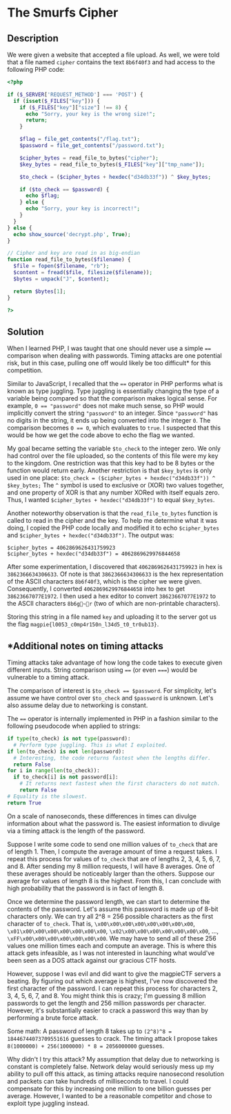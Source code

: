 # The Smurfs Cipher

## Description

We were given a website that accepted a file upload.
As well, we were told that a file named `cipher` contains the text `8b6f40f3` and had access to the following PHP code:

```php
<?php

if ($_SERVER['REQUEST_METHOD'] === 'POST') {
  if (isset($_FILES["key"])) {
    if ($_FILES["key"]["size"] !== 8) {
      echo "Sorry, your key is the wrong size!";
      return;
    }

    $flag = file_get_contents("/flag.txt");
    $password = file_get_contents("/password.txt");

    $cipher_bytes = read_file_to_bytes("cipher");
    $key_bytes = read_file_to_bytes($_FILES["key"]["tmp_name"]);

    $to_check = ($cipher_bytes + hexdec("d34db33f")) ^ $key_bytes;

    if ($to_check == $password) {
      echo $flag;
    } else {
      echo "Sorry, your key is incorrect!";
    }
  }
} else {
  echo show_source('decrypt.php', True);
}

// Cipher and key are read in as big-endian
function read_file_to_bytes($filename) {
  $file = fopen($filename, "rb");
  $content = fread($file, filesize($filename));
  $bytes = unpack("J", $content);

  return $bytes[1];
}

?>
```

## Solution

When I learned PHP, I was taught that one should never use a simple `==` comparison when dealing with passwords.
Timing attacks are one potential risk, but in this case, pulling one off would likely be too difficult\* for this competition.

Similar to JavaScript, I recalled that the `==` operator in PHP performs what is known as type juggling.
Type juggling is essentially changing the type of a variable being compared so that the comparison makes logical sense.
For example, `0 == "password"` does not make much sense, so PHP would implicitly convert the string `"password"` to an integer.
Since `"password"` has no digits in the string, it ends up being converted into the integer `0`.
The comparison becomes `0 == 0`, which evaluates to `true`.
I suspected that this would be how we get the code above to echo the flag we wanted.

My goal became setting the variable `$to_check` to the integer zero.
We only had control over the file uploaded, so the contents of this file were my key to the kingdom.
One restriction was that this key had to be 8 bytes or the function would return early.
Another restriction is that `$key_bytes` is only used in one place: `$to_check = ($cipher_bytes + hexdec("d34db33f")) ^ $key_bytes;`
The `^` symbol is used to exclusive or (XOR) two values together, and one property of XOR is that any number XORed with itself equals zero.
Thus, I wanted `$cipher_bytes + hexdec("d34db33f")` to equal `$key_bytes`.

Another noteworthy observation is that the `read_file_to_bytes` function is called to read in the cipher and the key.
To help me determine what it was doing, I copied the PHP code locally and modified it to echo `$cipher_bytes` and `$cipher_bytes + hexdec("d34db33f")`.
The output was:

```
$cipher_bytes = 4062869626431759923
$cipher_bytes + hexdec("d34db33f") = 4062869629976844658
```

After some experimentation, I discovered that `4062869626431759923` in hex is `3862366634306633`.
Of note is that `3862366634306633` is the hex representation of the ASCII characters `8b6f40f3`, which is the cipher we were given.
Consequently, I converted `4062869629976844658` into hex to get `38623667077E1972`.
I then used a hex editor to convert `38623667077E1972` to the ASCII characters `8b6g~r` (two of which are non-printable characters).

Storing this string in a file named `key` and uploading it to the server got us the flag `magpie{l0053_c0mp4r150n_l34d5_t0_tr0ub13}`.

## \*Additional notes on timing attacks

Timing attacks take advantage of how long the code takes to execute given different inputs.
String comparison using `==` (or even `===`) would be vulnerable to a timing attack.

The comparison of interest is `$to_check == $password`.
For simplicity, let's assume we have control over `$to_check` and `$password` is unknown.
Let's also assume delay due to networking is constant.

The `==` operator is internally implemented in PHP in a fashion similar to the following pseudocode when applied to strings:

```python
if type(to_check) is not type(password):
  # Perform type juggling. This is what I exploited.
if len(to_check) is not len(password):
  # Interesting, the code returns fastest when the lengths differ.
  return False
for i in range(len(to_check)):
  if to_check[i] is not password[i]:
    # It returns next fastest when the first characters do not match.
    return False
# Equality is the slowest.
return True
```

On a scale of nanoseconds, these differences in times can divulge information about what the password is.
The easiest information to divulge via a timing attack is the length of the password.

Suppose I write some code to send one million values of `to_check` that are of length 1.
Then, I compute the average amount of time a request takes.
I repeat this process for values of `to_check` that are of lengths 2, 3, 4, 5, 6, 7, and 8.
After sending my 8 million requests, I will have 8 averages.
One of these averages should be noticeably larger than the others.
Suppose our average for values of length 8 is the highest.
From this, I can conclude with high probability that the password is in fact of length 8.

Once we determine the password length, we can start to determine the contents of the password.
Let's assume this password is made up of 8-bit characters only.
We can try all 2^8 = 256 possible characters as the first character of `to_check`.
That is, `\x00\x00\x00\x00\x00\x00\x00\x00`, `\x01\x00\x00\x00\x00\x00\x00\x00`, `\x02\x00\x00\x00\x00\x00\x00\x00`, ..., `\xFF\x00\x00\x00\x00\x00\x00\x00`.
We may have to send all of these 256 values one million times each and compute an average.
This is where this attack gets infeasible, as I was not interested in launching what would've been seen as a DOS attack against our gracious CTF hosts.

However, suppose I was evil and did want to give the magpieCTF servers a beating.
By figuring out which average is highest, I've now discovered the first character of the password.
I can repeat this process for characters 2, 3, 4, 5, 6, 7, and 8.
You might think this is crazy; I'm guessing 8 million passwords to get the length and 256 million passwords per character.
However, it's substantially easier to crack a password this way than by performing a brute force attack.

Some math:
A password of length 8 takes up to `(2^8)^8 = 18446744073709551616` guesses to crack.
The timing attack I propose takes `8(1000000) + 256(1000000) * 8 = 2056000000` guesses.

Why didn't I try this attack?
My assumption that delay due to networking is constant is completely false.
Network delay would seriously mess up my ability to pull off this attack, as timing attacks require nanosecond resolution and packets can take hundreds of milliseconds to travel.
I could compensate for this by increasing one million to one billion guesses per average.
However, I wanted to be a reasonable competitor and chose to exploit type juggling instead.
